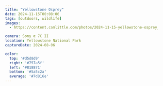 ```yaml
---
title: "Yellowstone Osprey"
date: 2024-11-15T00:08:06
tags: [outdoors, wildlife]
images:
  - https://content.camlittle.com/photos/2024-11-15-yellowstone-osprey_1280.jpg

camera: Sony α 7C II
location: Yellowstone National Park
captureDate: 2024-08-06

color:
  top: '#d5d8d9'
  right: '#757a5f'
  left: '#818871'
  bottom: '#5a5c2a'
  average: '#7d816e'
---
```

